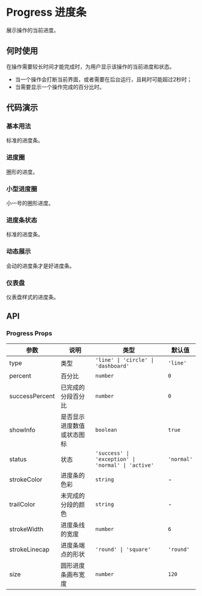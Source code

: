 # Progress 进度条

展示操作的当前进度。

## 何时使用

在操作需要较长时间才能完成时，为用户显示该操作的当前进度和状态。

- 当一个操作会打断当前界面，或者需要在后台运行，且耗时可能超过2秒时；
- 当需要显示一个操作完成的百分比时。

## 代码演示

### 基本用法

标准的进度条。

<demo src="../demos/progress/progress-01-basic.vue"></demo>

### 进度圈

圈形的进度。

<demo src="../demos/progress/progress-02-circle.vue"></demo>

### 小型进度圈

小一号的圈形进度。

<demo src="../demos/progress/progress-03-circle-mini.vue"></demo>

### 进度条状态

标准的进度条。

<demo src="../demos/progress/progress-04-status.vue"></demo>

### 动态展示

会动的进度条才是好进度条。

<demo src="../demos/progress/progress-05-dynamic.vue"></demo>

### 仪表盘

仪表盘样式的进度条。

<demo src="../demos/progress/progress-06-dashboard.vue"></demo>

## API

### Progress Props

| 参数 | 说明 | 类型 | 默认值 |
| --- | --- | --- | --- |
| type | 类型 | `'line' \| 'circle' \| 'dashboard'` | `'line'` |
| percent | 百分比 | `number` | `0` |
| successPercent | 已完成的分段百分比 | `number` | `0` |
| showInfo | 是否显示进度数值或状态图标 | `boolean` | `true` |
| status | 状态 | `'success' \| 'exception' \| 'normal' \| 'active'` | `'normal'` |
| strokeColor | 进度条的色彩 | `string` | - |
| trailColor | 未完成的分段的颜色 | `string` | - |
| strokeWidth | 进度条线的宽度 | `number` | `6` |
| strokeLinecap | 进度条端点的形状 | `'round' \| 'square'` | `'round'` |
| size | 圆形进度条画布宽度 | `number` | `120` | 